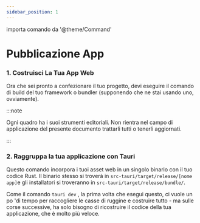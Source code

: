 ```yaml
---
sidebar_position: 1
---
```


importa comando da '@theme/Command'

# Pubblicazione App

### 1. Costruisci La Tua App Web

Ora che sei pronto a confezionare il tuo progetto, devi eseguire il comando di build del tuo framework o bundler (supponendo che ne stai usando uno, ovviamente).

:::note

Ogni quadro ha i suoi strumenti editoriali. Non rientra nel campo di applicazione del presente documento trattarli tutti o tenerli aggiornati.

:::

### 2. Raggruppa la tua applicazione con Tauri

<Command name="build" />

Questo comando incorpora i tuoi asset web in un singolo binario con il tuo codice Rust. Il binario stesso si troverà in `src-tauri/target/release/[nome app]`e gli installatori si troveranno in `src-tauri/target/release/bundle/`.

Come il comando `tauri dev` , la prima volta che esegui questo, ci vuole un po 'di tempo per raccogliere le casse di ruggine e costruire tutto - ma sulle corse successive, ha solo bisogno di ricostruire il codice della tua applicazione, che è molto più veloce.
